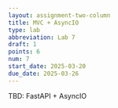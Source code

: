 ```yaml
---
layout: assignment-two-column
title: MVC + AsyncIO
type: lab
abbreviation: Lab 7
draft: 1
points: 6
num: 7
start_date: 2025-03-20
due_date: 2025-03-26
---
```


<style>

    blockquote.info {
        padding: 20px;
    }
    blockquote.info h3, blockquote.info li {
        margin-bottom: 20px;
    }
    td ul {
        margin-top: 10px !important;
    }
    table th:first-child, 
    table td:first-child {
        width: auto;
        max-width: 200px;
        /* min-width:200px; */
    }

    table th:last-child, 
    table td:last-child {
        width: auto;
        min-width:130px !important;
    }

    table th:nth-child(3), 
    table td:nth-child(3) {
        width: auto;
        min-width:200px !important;
    }

    table code {
        font-weight: 600;
        font-size: 1.1em;
    }

</style>

TBD: FastAPI + AsyncIO
